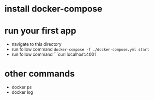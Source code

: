 # install docker-compose

# run your first app
- navigate to this directory
- run follow command ```docker-compose -f ./docker-compose.yml start```
- run follow command ```curl localhost:4001

# other commands
- docker ps
- docker log